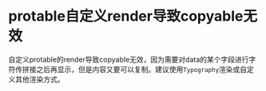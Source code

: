 # protable自定义render导致copyable无效

自定义protable的render导致copyable无效，因为需要对data的某个字段进行字符传拼接之后再显示，但是内容又要可以复制。建议使用`Typography`渲染或自定义其他渲染方式。
